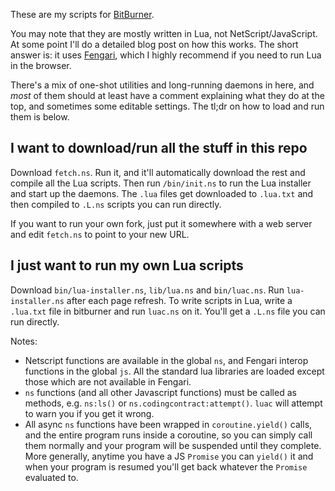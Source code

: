 These are my scripts for [BitBurner](https://danielyxie.github.io/bitburner/).

You may note that they are mostly written in Lua, not NetScript/JavaScript. At some point I'll do a detailed blog post on how this works. The short answer is: it uses [Fengari](https://fengari.io/), which I highly recommend if you need to run Lua in the browser.

There's a mix of one-shot utilities and long-running daemons in here, and *most* of them should at least have a comment explaining what they do at the top, and sometimes some editable settings. The tl;dr on how to load and run them is below.

## I want to download/run all the stuff in this repo

Download `fetch.ns`. Run it, and it'll automatically download the rest and compile all the Lua scripts. Then run `/bin/init.ns` to run the Lua installer and start up the daemons. The `.lua` files get downloaded to `.lua.txt` and then compiled to `.L.ns` scripts you can run directly.

If you want to run your own fork, just put it somewhere with a web server and edit `fetch.ns` to point to your new URL.

## I just want to run my own Lua scripts

Download `bin/lua-installer.ns`, `lib/lua.ns` and `bin/luac.ns`. Run `lua-installer.ns` after each page refresh. To write scripts in Lua, write a `.lua.txt` file in bitburner and run `luac.ns` on it. You'll get a `.L.ns` file you can run directly.

Notes:

- Netscript functions are available in the global `ns`, and Fengari interop functions in the global `js`. All the standard lua libraries are loaded except those which are not available in Fengari.
- `ns` functions (and all other Javascript functions) must be called as methods, e.g. `ns:ls()` or `ns.codingcontract:attempt()`. `luac` will attempt to warn you if you get it wrong.
- All async `ns` functions have been wrapped in `coroutine.yield()` calls, and the entire program runs inside a coroutine, so you can simply call them normally and your program will be suspended until they complete. More generally, anytime you have a JS `Promise` you can `yield()` it and when your program is resumed you'll get back whatever the `Promise` evaluated to.

